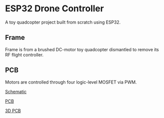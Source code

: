 # ESP32 Drone Controller
A toy quadcopter project built from scratch using ESP32.

## Frame
Frame is from a brushed DC-motor toy quadcopter dismantled to remove its RF flight controller.

## PCB
Motors are controlled through four logic-level MOSFET via PWM.

[Schematic](/extras/pcb/Schematic.png)

[PCB](/extras/pcb/PCB.png)

[3D PCB](/extras/pcb/PCB_3D.png)